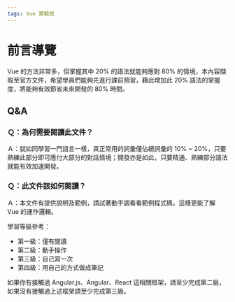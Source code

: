 ```yaml
---
tags: Vue 實戰班
---
```


# 前言導覽

Vue 的方法非常多，但掌握其中 20% 的語法就能夠應對 80% 的情境，本內容擷取至官方文件，希望學員們能夠先進行課前預習，藉此增加此 20% 語法的掌握度，將能夠有效節省未來開發的 80% 時間。

## Q&A 

### Ｑ：為何需要閱讀此文件？

Ａ：就如同學習一門語言一樣，真正常用的詞彙僅佔總詞彙的 10% ~ 20%，只要熟練此部分即可應付大部分的對話情境；開發亦是如此，只要精通、熟練部分語法就能有效加速開發。


### Ｑ：此文件該如何閱讀？

Ａ：本文件有提供說明及範例，請試著動手調看看範例程式碼，這樣更能了解 Vue 的運作邏輯。

學習等級參考：
- 第一級：僅有閱讀
- 第二級：動手操作
- 第三級：自己寫一次
- 第四級：用自己的方式做成筆記

如果你有接觸過 Angular.js、Angular、React 這相關框架，請至少完成第二級，如果沒有接觸過上述框架請至少完成第三級。
